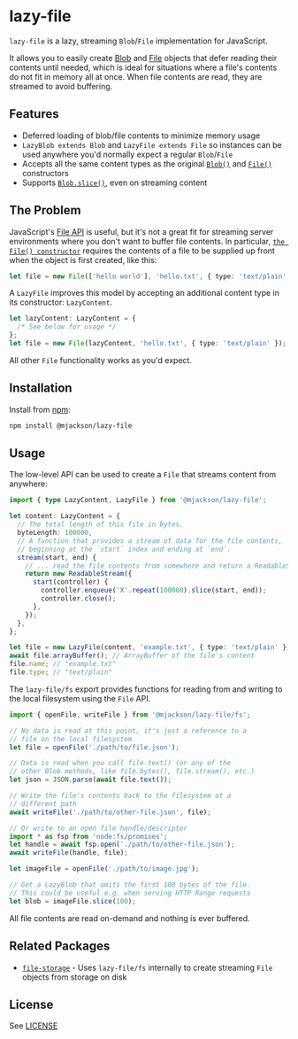 # lazy-file

`lazy-file` is a lazy, streaming `Blob`/`File` implementation for JavaScript.

It allows you to easily create [Blob](https://developer.mozilla.org/en-US/docs/Web/API/Blob) and [File](https://developer.mozilla.org/en-US/docs/Web/API/File) objects that defer reading their contents until needed, which is ideal for situations where a file's contents do not fit in memory all at once. When file contents are read, they are streamed to avoid buffering.

## Features

- Deferred loading of blob/file contents to minimize memory usage
- `LazyBlob extends Blob` and `LazyFile extends File` so instances can be used anywhere you'd normally expect a regular `Blob`/`File`
- Accepts all the same content types as the original [`Blob()`](https://developer.mozilla.org/en-US/docs/Web/API/Blob/Blob) and [`File()`](https://developer.mozilla.org/en-US/docs/Web/API/File/File) constructors
- Supports [`Blob.slice()`](https://developer.mozilla.org/en-US/docs/Web/API/Blob/slice), even on streaming content

## The Problem

JavaScript's [File API](https://developer.mozilla.org/en-US/docs/Web/API/File) is useful, but it's not a great fit for streaming server environments where you don't want to buffer file contents. In particular, [`the File() constructor`](https://developer.mozilla.org/en-US/docs/Web/API/File/File) requires the contents of a file to be supplied up front when the object is first created, like this:

```ts
let file = new File(['hello world'], 'hello.txt', { type: 'text/plain' });
```

A `LazyFile` improves this model by accepting an additional content type in its constructor: `LazyContent`.

```ts
let lazyContent: LazyContent = {
  /* See below for usage */
};
let file = new File(lazyContent, 'hello.txt', { type: 'text/plain' });
```

All other `File` functionality works as you'd expect.

## Installation

Install from [npm](https://www.npmjs.com/):

```sh
npm install @mjackson/lazy-file
```

## Usage

The low-level API can be used to create a `File` that streams content from anywhere:

```ts
import { type LazyContent, LazyFile } from '@mjackson/lazy-file';

let content: LazyContent = {
  // The total length of this file in bytes.
  byteLength: 100000,
  // A function that provides a stream of data for the file contents,
  // beginning at the `start` index and ending at `end`.
  stream(start, end) {
    // ... read the file contents from somewhere and return a ReadableStream
    return new ReadableStream({
      start(controller) {
        controller.enqueue('X'.repeat(100000).slice(start, end));
        controller.close();
      },
    });
  },
};

let file = new LazyFile(content, 'example.txt', { type: 'text/plain' });
await file.arrayBuffer(); // ArrayBuffer of the file's content
file.name; // "example.txt"
file.type; // "text/plain"
```

The `lazy-file/fs` export provides functions for reading from and writing to the local filesystem using the `File` API.

```ts
import { openFile, writeFile } from '@mjackson/lazy-file/fs';

// No data is read at this point, it's just a reference to a
// file on the local filesystem
let file = openFile('./path/to/file.json');

// Data is read when you call file.text() (or any of the
// other Blob methods, like file.bytes(), file.stream(), etc.)
let json = JSON.parse(await file.text());

// Write the file's contents back to the filesystem at a
// different path
await writeFile('./path/to/other-file.json', file);

// Or write to an open file handle/descriptor
import * as fsp from 'node:fs/promises';
let handle = await fsp.open('./path/to/other-file.json');
await writeFile(handle, file);

let imageFile = openFile('./path/to/image.jpg');

// Get a LazyBlob that omits the first 100 bytes of the file.
// This could be useful e.g. when serving HTTP Range requests
let blob = imageFile.slice(100);
```

All file contents are read on-demand and nothing is ever buffered.

## Related Packages

- [`file-storage`](https://github.com/mjackson/remix-the-web/tree/main/packages/file-storage) - Uses `lazy-file/fs` internally to create streaming `File` objects from storage on disk

## License

See [LICENSE](https://github.com/mjackson/remix-the-web/blob/main/LICENSE)
